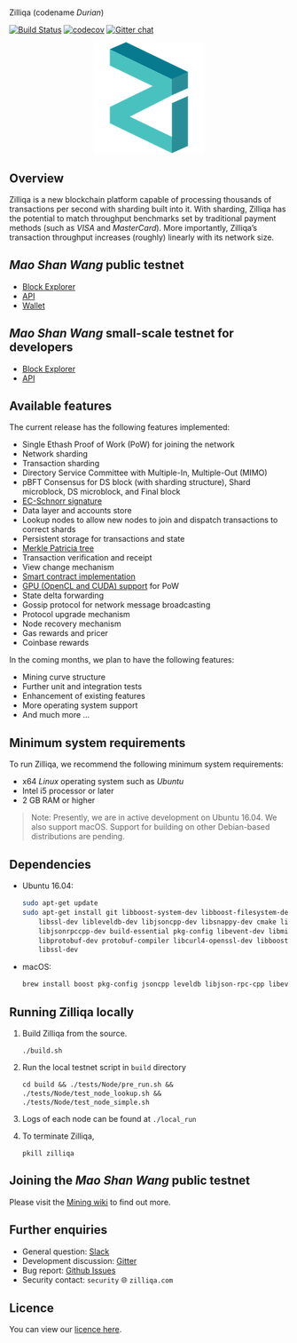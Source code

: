 #
Zilliqa (codename _Durian_)

[![Build Status](https://travis-ci.com/Zilliqa/Zilliqa.svg?branch=master)](https://travis-ci.com/Zilliqa/Zilliqa)
[![codecov](https://codecov.io/gh/Zilliqa/Zilliqa/branch/master/graph/badge.svg)](https://codecov.io/gh/Zilliqa/Zilliqa)
[![Gitter chat](http://img.shields.io/badge/chat-on%20gitter-077a8f.svg)](https://gitter.im/Zilliqa/)

<p align="center">
  <img src="https://github.com/Zilliqa/Zilliqa/blob/master/img/zilliqa-logo-color.png" width="200" height="200">
</p>

## Overview

Zilliqa is a new blockchain platform capable of processing thousands of transactions per second with sharding built into it. With sharding, Zilliqa has the potential to match throughput benchmarks set by traditional payment methods (such as _VISA_ and _MasterCard_). More importantly, Zilliqa’s transaction throughput increases (roughly) linearly with its network size.

## _Mao Shan Wang_ public testnet

* [Block Explorer](https://explorer.zilliqa.com/)
* [API](https://api.zilliqa.com/)
* [Wallet](https://wallet.zilliqa.com/)
  
## _Mao Shan Wang_ small-scale testnet for developers

* [Block Explorer](https://explorer-scilla.zilliqa.com)
* [API](https://api-scilla.zilliqa.com/)

## Available features

The current release has the following features implemented:

* Single Ethash Proof of Work (PoW) for joining the network
* Network sharding
* Transaction sharding
* Directory Service Committee with Multiple-In, Multiple-Out (MIMO)
* pBFT Consensus for DS block (with sharding structure), Shard microblock, DS microblock, and Final block 
* [EC-Schnorr signature](https://en.wikipedia.org/wiki/Schnorr_signature)
* Data layer and accounts store
* Lookup nodes to allow new nodes to join and dispatch transactions to correct shards
* Persistent storage for transactions and state
* [Merkle Patricia tree](https://github.com/ethereum/wiki/wiki/Patricia-Tree)
* Transaction verification and receipt
* View change mechanism
* [Smart contract implementation](https://scilla.readthedocs.io)
* [GPU (OpenCL and CUDA) support](https://github.com/Zilliqa/Zilliqa/wiki/Mining) for PoW
* State delta forwarding
* Gossip protocol for network message broadcasting
* Protocol upgrade mechanism
* Node recovery mechanism
* Gas rewards and pricer
* Coinbase rewards

In the coming months, we plan to have the following features:

* Mining curve structure
* Further unit and integration tests
* Enhancement of existing features
* More operating system support
* And much more ...

## Minimum system requirements

To run Zilliqa, we recommend the following minimum system requirements:

* x64 _Linux_ operating system such as _Ubuntu_
* Intel i5 processor or later
* 2 GB RAM or higher

> Note: Presently, we are in active development on Ubuntu 16.04. We also support macOS.
> Support for building on other Debian-based distributions are pending.

## Dependencies

* Ubuntu 16.04:

    ```bash
    sudo apt-get update
    sudo apt-get install git libboost-system-dev libboost-filesystem-dev libboost-test-dev \
        libssl-dev libleveldb-dev libjsoncpp-dev libsnappy-dev cmake libmicrohttpd-dev \
        libjsonrpccpp-dev build-essential pkg-config libevent-dev libminiupnpc-dev \
        libprotobuf-dev protobuf-compiler libcurl4-openssl-dev libboost-program-options-dev \
        libssl-dev
    ```

* macOS:

    ```bash
    brew install boost pkg-config jsoncpp leveldb libjson-rpc-cpp libevent miniupnpc protobuf
    ```

## Running Zilliqa locally

1. Build Zilliqa from the source.  

    ```
    ./build.sh
    ```

2. Run the local testnet script in `build` directory

    ```
   cd build && ./tests/Node/pre_run.sh && ./tests/Node/test_node_lookup.sh && ./tests/Node/test_node_simple.sh
    ```

3. Logs of each node can be found at `./local_run`

4. To terminate Zilliqa,   
    ```
    pkill zilliqa
    ``` 

## Joining the _Mao Shan Wang_ public testnet

Please visit the [Mining wiki](https://github.com/Zilliqa/Zilliqa/wiki/Mining) to find out more.


## Further enquiries

* General question: [Slack](https://invite.zilliqa.com/)
* Development discussion: [Gitter](https://gitter.im/Zilliqa/)
* Bug report: [Github Issues](https://github.com/Zilliqa/zilliqa/issues)
* Security contact: `security` :globe_with_meridians: `zilliqa.com`

## Licence

You can view our [licence here](https://github.com/Zilliqa/zilliqa/blob/master/LICENSE).

